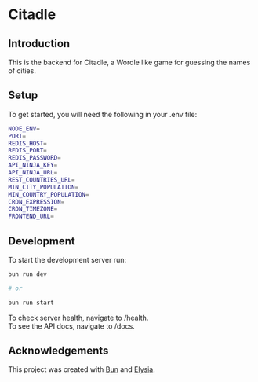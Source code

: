 # Citadle
## Introduction
This is the backend for Citadle, a Wordle like game for guessing the names of cities.

## Setup
To get started, you will need the following in your .env file:
```bash
NODE_ENV=
PORT=
REDIS_HOST=
REDIS_PORT=
REDIS_PASSWORD=
API_NINJA_KEY=
API_NINJA_URL=
REST_COUNTRIES_URL=
MIN_CITY_POPULATION=
MIN_COUNTRY_POPULATION=
CRON_EXPRESSION=
CRON_TIMEZONE=
FRONTEND_URL=
```

## Development
To start the development server run:
```bash
bun run dev

# or

bun run start
```

To check server health, navigate to /health.  
To see the API docs, navigate to /docs.

## Acknowledgements
This project was created with [Bun](https://bun.sh) and [Elysia](https://elysiajs.com/).